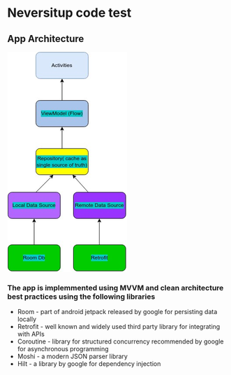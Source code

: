 # Neversitup code test
## App Architecture
![app architecture](architecture.jpg)

### The app is implemmented using MVVM and clean architecture best practices using the following libraries
- Room - part of android jetpack released by google for persisting data locally
- Retrofit - well known and widely used third party library for integrating with APIs
- Coroutine - library for structured concurrency recommended by google for asynchronous programming
- Moshi - a modern JSON parser library
- Hilt - a library by google for dependency injection
